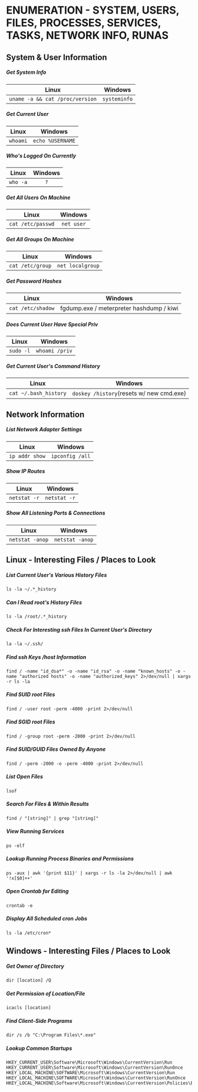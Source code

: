 # ENUMERATION - SYSTEM, USERS, FILES, PROCESSES, SERVICES, TASKS, NETWORK INFO, RUNAS

## System & User Information

##### Get System Info
| Linux | Windows |
|:-----:|:-----:|
|```uname -a && cat /proc/version```|```systeminfo```|

##### Get Current User

| Linux | Windows |
|:-----:|:-----:|
|```whoami```|```echo %USERNAME```|

##### Who's Logged On Currently

| Linux | Windows |
|:-----:|:-----:|
|```who -a```|```?```|

##### Get All Users On Machine

| Linux | Windows |
|:-----:|:-----:|
|```cat /etc/passwd```|```net user```|

##### Get All Groups On Machine

| Linux | Windows |
|:-----:|:-----:|
|```cat /etc/group```|```net localgroup```|

##### Get Password Hashes

| Linux | Windows |
|:-----:|:-----:|
|```cat /etc/shadow```|fgdump.exe / meterpreter hashdump / kiwi|

##### Does Current User Have Special Priv

| Linux | Windows |
|:-----:|:-----:|
|```sudo -l```|```whoami /priv```|

##### Get Current User's Command History

| Linux | Windows |
|:-----:|:-----:|
|```cat ~/.bash_history```|```doskey /history```(resets w/ new cmd.exe)|

## Network Information

##### List Network Adapter Settings

| Linux | Windows |
|:-----:|:-----:|
|```ip addr show```|```ipconfig /all```|

##### Show IP Routes

| Linux | Windows |
|:-----:|:-----:|
|```netstat -r```|```netstat -r```|

##### Show All Listening Ports & Connections

| Linux | Windows |
|:-----:|:-----:|
|```netstat -anop```|```netstat -anop```|

## Linux - Interesting Files / Places to Look

##### List Current User's Various History Files
```ls -la ~/.*_history```

##### Can I Read root's History Files
```ls -la /root/.*_history```

##### Check For Interesting ssh Files In Current User's Directory
```la -la ~/.ssh/```

##### Find ssh Keys /host Information
```find / -name "id_dsa*" -o -name "id_rsa" -o -name "known_hosts" -o -name "authorized hosts" -o -name "authorized_keys" 2>/dev/null | xargs -r ls -la```

##### Find SUID root Files
```find / -user root -perm -4000 -print 2>/dev/null```

##### Find SGID root Files
```find / -group root -perm -2000 -print 2>/dev/null```

##### Find SUID/GUID Files Owned By Anyone
```find / -perm -2000 -o -perm -4000 -print 2>/dev/null```

##### List Open Files
```lsof```

##### Search For Files & Within Results
```find / "[string]" | grep "[string]"```

##### View Running Services
```ps -elf```

##### Lookup Running Process Binaries and Permissions
```ps -aux | awk '{print $11}' | xargs -r ls -la 2>/dev/null | awk '!x[$0]++'```

##### Open Crontab for Editing
```crontab -e```

##### Display All Scheduled cron Jobs
```ls -la /etc/cron*```

## Windows - Interesting Files / Places to Look

##### Get Owner of Directory
```dir [location] /Q```

##### Get Permission of Location/File
```icacls [location]```

##### Find Client-Side Programs
```dir /s /b "C:\Program Files\*.exe"```

##### Lookup Common Startups
```reg query
HKEY_CURRENT_USER\Software\Microsoft\Windows\CurrentVersion\Run
HKEY_CURRENT_USER\Software\Microsoft\Windows\CurrentVersion\RunOnce
HKEY_LOCAL_MACHINE\SOFTWARE\Microsoft\Windows\CurrentVersion\Run
HKEY_LOCAL_MACHINE\SOFTWARE\Microsoft\Windows\CurrentVersion\RunOnce
HKEY_LOCAL_MACHINE\Software\Microsoft\Windows\CurrentVersion\Policies\Explorer
```
